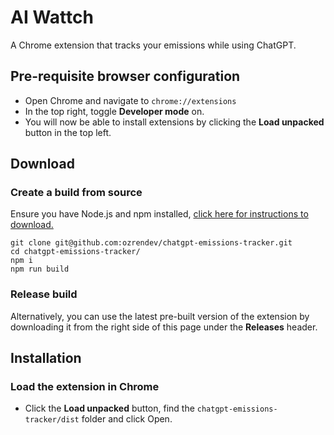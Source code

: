 # AI Wattch
A Chrome extension that tracks your emissions while using ChatGPT.

## Pre-requisite browser configuration

- Open Chrome and navigate to `chrome://extensions`
- In the top right, toggle **Developer mode** on.
- You will now be able to install extensions by clicking the **Load unpacked** button in the top left.

## Download 

### Create a build from source

Ensure you have Node.js and npm installed, [click here for instructions to download.](https://nodejs.org/en/download)

```
git clone git@github.com:ozrendev/chatgpt-emissions-tracker.git 
cd chatgpt-emissions-tracker/
npm i
npm run build
```

### Release build

Alternatively, you can use the latest pre-built version of the extension by downloading it from the right side of this page under the **Releases** header. 

## Installation

### Load the extension in Chrome

- Click the **Load unpacked** button, find the `chatgpt-emissions-tracker/dist` folder and click Open.
